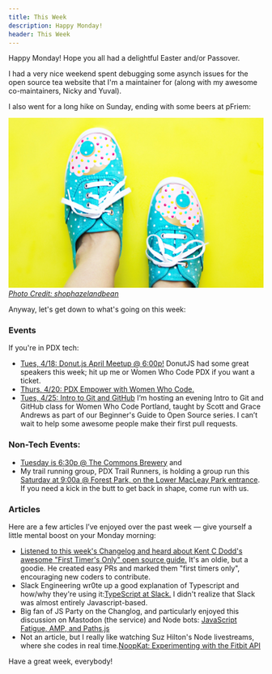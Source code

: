```yaml
---
title: This Week
description: Happy Monday!
header: This Week
---
```


Happy Monday! Hope you all had a delightful Easter and/or Passover.

I had a very nice weekend spent debugging some asynch issues for the open source tea website that I'm a maintainer for (along with my awesome co-maintainers, Nicky and Yuval).

I also went for a long hike on Sunday, ending with some beers at pFriem:

![Etsy Donut Shoes](../img/donut-shoes.jpg)
[*Photo Credit: shophazelandbean*](https://www.etsy.com/listing/264707711/donut-shoes-lace-ups-colorful-fun-quirky?ref=market)

Anyway, let's get down to what's going on this week:

### Events

If you're in PDX tech:
* [Tues, 4/18: Donut.js April Meetup @ 6:00p!](https://donutjs.club/) DonutJS had some great speakers this week; hit up me or Women Who Code PDX if you want a ticket.
* [Thurs, 4/20: PDX Empower with Women Who Code.]()
* [Tues, 4/25: Intro to Git and GitHub](https://www.meetup.com/Women-Who-Code-Portland/events/239020608/) I’m hosting an evening Intro to Git and GitHub class for Women Who Code Portland, taught by Scott and Grace Andrews as part of our Beginner's Guide to Open Source series. I can’t wait to help some awesome people make their first pull requests.

### Non-Tech Events: 

* [Tuesday is 6:30p @ The Commons Brewery](https://www.meetup.com/PDX-Trail-Runners/events/239092563/) and 
* My trail running group, PDX Trail Runners, is holding a group run this [Saturday at 9:00a @ Forest Park, on the Lower MacLeay Park entrance](https://www.meetup.com/PDX-Trail-Runners/events/237741875/). If you need a kick in the butt to get back in shape, come run with us.

### Articles

Here are a few articles I’ve enjoyed over the past week — give yourself a little mental boost on your Monday morning:

* [Listened to this week's Changelog and heard about Kent C Dodd's awesome "First Timer's Only" open source guide.](https://medium.com/@kentcdodds/first-timers-only-78281ea47455) It's an oldie, but a goodie. He created easy PRs and marked them "first timers only", encouraging new coders to contribute.
* Slack Engineering wr0te up a good explanation of Typescript and how/why they're using it:[TypeScript at Slack.](https://slack.engineering/typescript-at-slack-a81307fa288d) I didn't realize that Slack was almost entirely Javascript-based.
* Big fan of JS Party on the Changlog, and particularly enjoyed this discussion on Mastodon (the service) and Node bots: [JavaScript Fatigue, AMP, and Paths.js](https://changelog.com/jsparty/7)
* Not an article, but I really like watching Suz Hilton's Node livestreams, where she codes in real time.[NoopKat: Experimenting with the Fitbit API](https://www.twitch.tv/videos/136030831)

Have a great week, everybody!